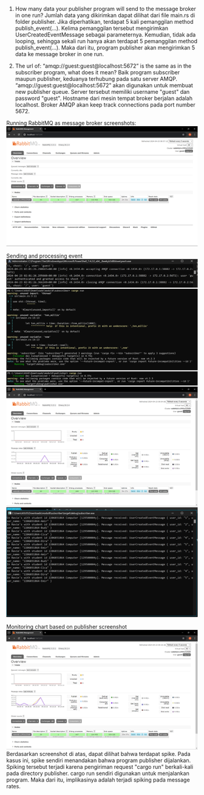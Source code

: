 1. How many data your publisher program will send to the message broker in one run? Jumlah data yang dikirimkan dapat dilihat dari file main.rs di folder publisher. Jika diperhatikan, terdapat 5 kali pemanggilan method publish_event(...). Kelima pemanggilan tersebut mengirimkan UserCreatedEventMessage sebagai parameternya. Kemudian, tidak ada looping, sehingga sekali run hanya akan terdapat 5 pemanggilan method publish_event(...). Maka dari itu, program publisher akan mengirimkan 5 data ke message broker in one run.


2. The url of: “amqp://guest:guest@localhost:5672” is the same as in the subscriber program, what does it mean? Baik program subscriber maupun publisher, keduanya terhubung pada satu server AMQP. “amqp://guest:guest@localhost:5672” akan digunakan untuk membuat new publisher queue. Server tersebut memiliki username "guest" dan password "guest". Hostname dari mesin tempat broker berjalan adalah localhost. Broker AMQP akan keep track connections pada port number 5672.

Running RabbitMQ as message broker screenshots:
![alt text](<images/image-0.png>)

Sending and processing event
![alt text](images/image-1.png)
![alt text](images/image-2.png)
![alt text](images/image-3.png)
![alt text](images/image-4.png)
![alt text](images/image-5.png)

Monitoring chart based on publisher screenshot
![alt text](images/image-6.png)
Berdasarkan screenshot di atas, dapat dilihat bahwa terdapat spike. Pada kasus ini, spike sendiri menandakan bahwa program publisher dijalankan. Spiking tersebut terjadi karena pengiriman request "cargo run" berkali-kali pada directory publisher. cargo run sendiri digunakan untuk menjalankan program. Maka dari itu, implikasinya adalah terjadi spiking pada message rates.
